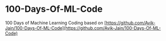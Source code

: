 # 100-Days-Of-ML-Code
100 Days of Machine Learning Coding based on [https://github.com/Avik-Jain/100-Days-Of-ML-Code](https://github.com/Avik-Jain/100-Days-Of-ML-Code)